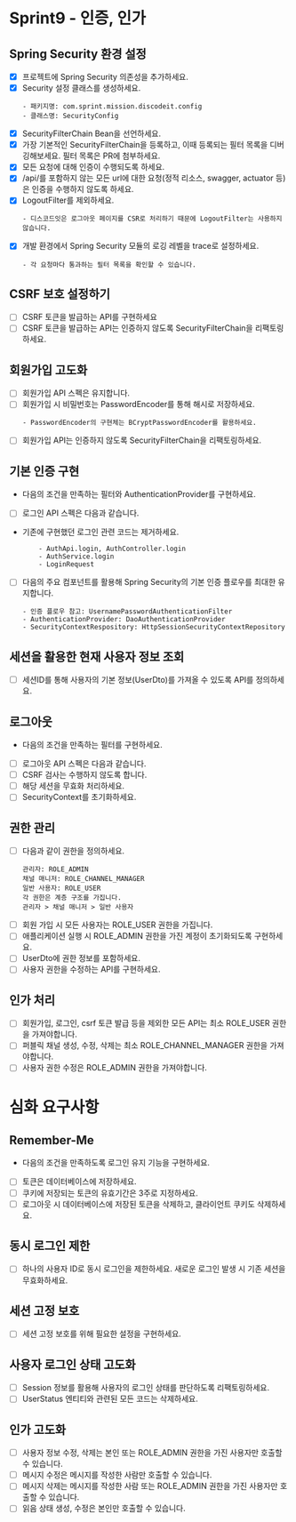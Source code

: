 # Sprint9 - 인증, 인가

## Spring Security 환경 설정

- [x] 프로젝트에 Spring Security 의존성을 추가하세요.
- [x] Security 설정 클래스를 생성하세요.
  ~~~text
  - 패키지명: com.sprint.mission.discodeit.config
  - 클래스명: SecurityConfig
  ~~~
- [x] SecurityFilterChain Bean을 선언하세요.
- [x] 가장 기본적인 SecurityFilterChain을 등록하고, 이때 등록되는 필터 목록을 디버깅해보세요. 필터 목록은 PR에 첨부하세요.
- [x] 모든 요청에 대해 인증이 수행되도록 하세요.
- [x] /api/를 포함하지 않는 모든 url에 대한 요청(정적 리소스, swagger, actuator 등)은 인증을 수행하지 않도록 하세요.
- [x] LogoutFilter를 제외하세요.
  ~~~text
  - 디스코드잇은 로그아웃 페이지를 CSR로 처리하기 때문에 LogoutFilter는 사용하지 않습니다.
  ~~~
- [x] 개발 환경에서 Spring Security 모듈의 로깅 레벨을 trace로 설정하세요.
  ~~~text
  - 각 요청마다 통과하는 필터 목록을 확인할 수 있습니다.
  ~~~

## CSRF 보호 설정하기

- [ ] CSRF 토큰을 발급하는 API를 구현하세요
- [ ] CSRF 토큰을 발급하는 API는 인증하지 않도록 SecurityFilterChain을 리팩토링하세요.

## 회원가입 고도화

- [ ]  회원가입 API 스펙은 유지합니다.
- [ ]  회원가입 시 비밀번호는 PasswordEncoder를 통해 해시로 저장하세요.
    ~~~text
    - PasswordEncoder의 구현체는 BCryptPasswordEncoder를 활용하세요.
    ~~~~
- [ ] 회원가입 API는 인증하지 않도록 SecurityFilterChain을 리팩토링하세요.

## 기본 인증 구현

- 다음의 조건을 만족하는 필터와 AuthenticationProvider를 구현하세요.
- [ ]  로그인 API 스펙은 다음과 같습니다.
  - 기존에 구현했던 로그인 관련 코드는 제거하세요.
    ~~~text
        - AuthApi.login, AuthController.login
        - AuthService.login
        - LoginRequest
    ~~~~
- [ ]  다음의 주요 컴포넌트를 활용해 Spring Security의 기본 인증 플로우를 최대한 유지합니다.
    ~~~text
    - 인증 플로우 참고: UsernamePasswordAuthenticationFilter
    - AuthenticationProvider: DaoAuthenticationProvider
    - SecurityContextRespository: HttpSessionSecurityContextRepository
    ~~~~

## 세션을 활용한 현재 사용자 정보 조회

- [ ] 세션ID를 통해 사용자의 기본 정보(UserDto)를 가져올 수 있도록 API를 정의하세요.

## 로그아웃

- 다음의 조건을 만족하는 필터를 구현하세요.
- [ ] 로그아웃 API 스펙은 다음과 같습니다.
- [ ] CSRF 검사는 수행하지 않도록 합니다.
- [ ] 해당 세션을 무효화 처리하세요.
- [ ] SecurityContext를 초기화하세요.

## 권한 관리

- [ ]  다음과 같이 권한을 정의하세요.
    ~~~ text 
    관리자: ROLE_ADMIN
    채널 매니저: ROLE_CHANNEL_MANAGER
    일반 사용자: ROLE_USER
    각 권한은 계층 구조를 가집니다.
    관리자 > 채널 매니저 > 일반 사용자
    ~~~
- [ ]  회원 가입 시 모든 사용자는 ROLE_USER 권한을 가집니다.
- [ ]  애플리케이션 실행 시 ROLE_ADMIN 권한을 가진 계정이 초기화되도록 구현하세요.
- [ ]  UserDto에 권한 정보를 포함하세요.
- [ ]  사용자 권한을 수정하는 API를 구현하세요.

## 인가 처리

- [ ] 회원가입, 로그인, csrf 토큰 발급 등을 제외한 모든 API는 최소 ROLE_USER 권한을 가져야합니다.
- [ ] 퍼블릭 채널 생성, 수정, 삭제는 최소 ROLE_CHANNEL_MANAGER 권한을 가져야합니다.
- [ ] 사용자 권한 수정은 ROLE_ADMIN 권한을 가져야합니다.

# 심화 요구사항

## Remember-Me

- 다음의 조건을 만족하도록 로그인 유지 기능을 구현하세요.
- [ ] 토큰은 데이터베이스에 저장하세요.
- [ ] 쿠키에 저장되는 토큰의 유효기간은 3주로 지정하세요.
- [ ] 로그아웃 시 데이터베이스에 저장된 토큰을 삭제하고, 클라이언트 쿠키도 삭제하세요.

## 동시 로그인 제한

- [ ] 하나의 사용자 ID로 동시 로그인을 제한하세요. 새로운 로그인 발생 시 기존 세션을 무효화하세요.

## 세션 고정 보호

- [ ] 세션 고정 보호를 위해 필요한 설정을 구현하세요.

## 사용자 로그인 상태 고도화

- [ ] Session 정보를 활용해 사용자의 로그인 상태를 판단하도록 리팩토링하세요.
- [ ] UserStatus 엔티티와 관련된 모든 코드는 삭제하세요.

## 인가 고도화

- [ ] 사용자 정보 수정, 삭제는 본인 또는 ROLE_ADMIN 권한을 가진 사용자만 호출할 수 있습니다.
- [ ] 메시지 수정은 메시지를 작성한 사람만 호출할 수 있습니다.
- [ ] 메시지 삭제는 메시지를 작성한 사람 또는 ROLE_ADMIN 권한을 가진 사용자만 호출할 수 있습니다.
- [ ] 읽음 상태 생성, 수정은 본인만 호출할 수 있습니다.